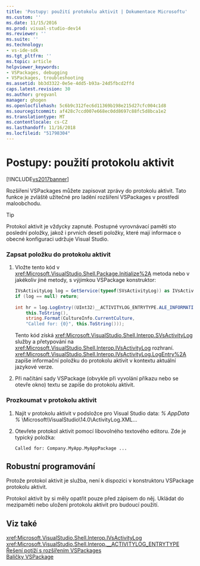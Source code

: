 ```yaml
---
title: 'Postupy: použití protokolu aktivit | Dokumentace Microsoftu'
ms.custom: ''
ms.date: 11/15/2016
ms.prod: visual-studio-dev14
ms.reviewer: ''
ms.suite: ''
ms.technology:
- vs-ide-sdk
ms.tgt_pltfrm: ''
ms.topic: article
helpviewer_keywords:
- VSPackages, debugging
- VSPackages, troubleshooting
ms.assetid: bb3d3322-0e5e-4dd5-b93a-24d5fbcd2ffd
caps.latest.revision: 30
ms.author: gregvanl
manager: ghogen
ms.openlocfilehash: 5c6b9c312fec6d11369b198e215d27cfc004c1d8
ms.sourcegitcommit: af428c7ccd007e668ec0dd8697c88fc5d8bca1e2
ms.translationtype: MT
ms.contentlocale: cs-CZ
ms.lasthandoff: 11/16/2018
ms.locfileid: "51798304"
---
```

# <a name="how-to-use-the-activity-log"></a>Postupy: použití protokolu aktivit
[!INCLUDE[vs2017banner](../includes/vs2017banner.md)]

Rozšíření VSPackages můžete zapisovat zprávy do protokolu aktivit. Tato funkce je zvláště užitečné pro ladění rozšíření VSPackages v prostředí maloobchodu.  
  
> [!TIP]
>  Protokol aktivit je vždycky zapnuté. Postupné vyrovnávací paměti sto poslední položky, jakož i prvních deseti položky, které mají informace o obecné konfiguraci udržuje Visual Studio.  
  
### <a name="to-write-an-entry-to-the-activity-log"></a>Zapsat položku do protokolu aktivit  
  
1.  Vložte tento kód v <xref:Microsoft.VisualStudio.Shell.Package.Initialize%2A> metoda nebo v jakékoliv jiné metody, s výjimkou VSPackage konstruktor:  
  
    ```csharp  
    IVsActivityLog log = GetService(typeof(SVsActivityLog)) as IVsActivityLog;  
    if (log == null) return;  
  
    int hr = log.LogEntry((UInt32)__ACTIVITYLOG_ENTRYTYPE.ALE_INFORMATION,  
        this.ToString(),  
        string.Format(CultureInfo.CurrentCulture,  
        "Called for: {0}", this.ToString()));  
    ```  
  
     Tento kód získá <xref:Microsoft.VisualStudio.Shell.Interop.SVsActivityLog> služby a přetypování na <xref:Microsoft.VisualStudio.Shell.Interop.IVsActivityLog> rozhraní. <xref:Microsoft.VisualStudio.Shell.Interop.IVsActivityLog.LogEntry%2A> zapíše informační položku do protokolu aktivit v kontextu aktuální jazykové verze.  
  
2.  Při načítání sady VSPackage (obvykle při vyvolání příkazu nebo se otevře okno) textu se zapíše do protokolu aktivit.  
  
### <a name="to-examine-the-activity-log"></a>Prozkoumat v protokolu aktivit  
  
1.  Najít v protokolu aktivit v podsložce pro Visual Studio data: *% AppData %* \Microsoft\VisualStudio\14.0\ActivityLog.XML...  
  
2.  Otevřete protokol aktivit pomocí libovolného textového editoru. Zde je typický položka:  
  
    ```  
    Called for: Company.MyApp.MyAppPackage ...  
    ```  
  
## <a name="robust-programming"></a>Robustní programování  
 Protože protokol aktivit je služba, není k dispozici v konstruktoru VSPackage protokolu aktivit.  
  
 Protokol aktivit by si měly opatřit pouze před zápisem do něj. Ukládat do mezipaměti nebo uložení protokolu aktivit pro budoucí použití.  
  
## <a name="see-also"></a>Viz také  
 <xref:Microsoft.VisualStudio.Shell.Interop.IVsActivityLog>   
 <xref:Microsoft.VisualStudio.Shell.Interop.__ACTIVITYLOG_ENTRYTYPE>   
 [Řešení potíží s rozšířením VSPackages](../extensibility/troubleshooting-vspackages.md)   
 [Balíčky VSPackage](../extensibility/internals/vspackages.md)

